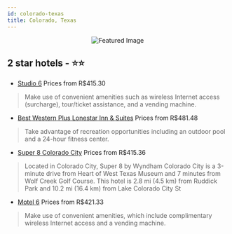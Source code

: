 ```yaml
---
id: colorado-texas
title: Colorado, Texas
---
```


<center><img src="https://i.travelapi.com/hotels/16000000/15800000/15799700/15799619/838f379c_z.jpg" alt="Featured Image" /></center>


##  2 star hotels - ⭐️⭐️

-    [Studio 6](https://us.hurb.com/hotels/colorado/studio-6-JNP-JP998142?cmp=18055) Prices from R$415.30
   > Make use of convenient amenities such as wireless Internet access (surcharge), tour/ticket assistance, and a vending machine.
-    [Best Western Plus Lonestar Inn & Suites](https://us.hurb.com/hotels/colorado/best-western-plus-lonestar-inn-suites-JNP-JP02678S?cmp=18055) Prices from R$481.48
   > Take advantage of recreation opportunities including an outdoor pool and a 24-hour fitness center.
-    [Super 8 Colorado City](https://us.hurb.com/hotels/colorado/super-8-colorado-city-JNP-JP260180?cmp=18055) Prices from R$415.36
   > Located in Colorado City, Super 8 by Wyndham Colorado City is a 3-minute drive from Heart of West Texas Museum and 7 minutes from Wolf Creek Golf Course. This hotel is 2.8 mi (4.5 km) from Ruddick Park and 10.2 mi (16.4 km) from Lake Colorado City St
-    [Motel 6](https://us.hurb.com/hotels/colorado/motel-6-JNP-JP00600K?cmp=18055) Prices from R$421.33
   > Make use of convenient amenities, which include complimentary wireless Internet access and a vending machine.
